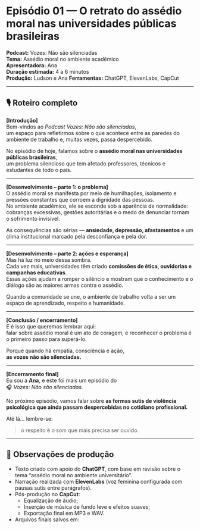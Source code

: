 # Episódio 01 — O retrato do assédio moral nas universidades públicas brasileiras

**Podcast:** Vozes: Não são silenciadas  
**Tema:** Assédio moral no ambiente acadêmico  
**Apresentadora:** Ana  
**Duração estimada:** 4 a 6 minutos  
**Produção:** Ludson e Ana 
**Ferramentas:** ChatGPT, ElevenLabs, CapCut  

---

## 🎙️ Roteiro completo

**[Introdução]**  
Bem-vindos ao *Podcast Vozes: Não são silenciadas*,  
um espaço para refletirmos sobre o que acontece entre as paredes do ambiente de trabalho e, muitas vezes, passa despercebido.  

No episódio de hoje, falamos sobre o **assédio moral nas universidades públicas brasileiras**,  
um problema silencioso que tem afetado professores, técnicos e estudantes de todo o país.

---

**[Desenvolvimento – parte 1: o problema]**  
O assédio moral se manifesta por meio de humilhações, isolamento e pressões constantes que corroem a dignidade das pessoas.  
No ambiente acadêmico, ele se esconde sob a aparência de normalidade: cobranças excessivas, gestões autoritárias e o medo de denunciar tornam o sofrimento invisível.  

As consequências são sérias — **ansiedade, depressão, afastamentos** e um clima institucional marcado pela desconfiança e pela dor.

---

**[Desenvolvimento – parte 2: ações e esperança]**  
Mas há luz no meio dessa sombra.  
Cada vez mais, universidades têm criado **comissões de ética, ouvidorias e campanhas educativas**.  
Essas ações ajudam a romper o silêncio e mostram que o conhecimento e o diálogo são as maiores armas contra o assédio.  

Quando a comunidade se une, o ambiente de trabalho volta a ser um espaço de aprendizado, respeito e humanidade.

---

**[Conclusão / encerramento]**  
E é isso que queremos lembrar aqui:  
falar sobre assédio moral é um ato de coragem, e reconhecer o problema é o primeiro passo para superá-lo.  

Porque quando há empatia, consciência e ação,  
**as vozes não são silenciadas.**

---

**[Encerramento final]**  
Eu sou a **Ana**, e este foi mais um episódio do  
🎧 *Vozes: Não são silenciadas.*

No próximo episódio, vamos falar sobre **as formas sutis de violência psicológica que ainda passam despercebidas no cotidiano profissional.**

Até lá… lembre-se:  
> o respeito é o som que mais precisa ser ouvido.

---

## 🧩 Observações de produção
- Texto criado com apoio do **ChatGPT**, com base em revisão sobre o tema “assédio moral no ambiente universitário”.  
- Narração realizada com **ElevenLabs** (voz feminina configurada com pausas sutis entre parágrafos).  
- Pós-produção no **CapCut**:
  - Equalização de áudio;  
  - Inserção de música de fundo leve e efeitos suaves;  
  - Exportação final em MP3 e WAV.  
- Arquivos finais salvos em:
